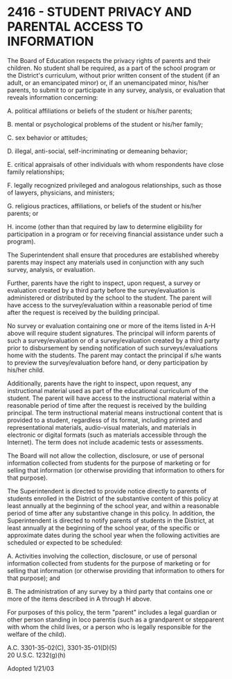 2416 - STUDENT PRIVACY AND PARENTAL ACCESS TO INFORMATION
=========================================================

The Board of Education respects the privacy rights of parents and their
children. No student shall be required, as a part of the school program
or the District's curriculum, without prior written consent of the
student (if an adult, or an emancipated minor) or, if an unemancipated
minor, his/her parents, to submit to or participate in any survey,
analysis, or evaluation that reveals information concerning:

A. political affiliations or beliefs of the student or his/her parents;

B. mental or psychological problems of the student or his/her family;

C. sex behavior or attitudes;

D. illegal, anti-social, self-incriminating or demeaning behavior;

E. critical appraisals of other individuals with whom respondents have
close family relationships;

F. legally recognized privileged and analogous relationships, such as
those of lawyers, physicians, and ministers;

G. religious practices, affiliations, or beliefs of the student or
his/her parents; or

H. income (other than that required by law to determine eligibility for
participation in a program or for receiving financial assistance under
such a program).

The Superintendent shall ensure that procedures are established whereby
parents may inspect any materials used in conjunction with any such
survey, analysis, or evaluation.

Further, parents have the right to inspect, upon request, a survey or
evaluation created by a third party before the survey/evaluation is
administered or distributed by the school to the student. The parent
will have access to the survey/evaluation within a reasonable period of
time after the request is received by the building principal.

No survey or evaluation containing one or more of the items listed in
A-H above will require student signatures. The principal will inform
parents of such a survey/evaluation or of a survey/evaluation created by
a third party prior to disbursement by sending notification of such
surveys/evaluations home with the students. The parent may contact the
principal if s/he wants to preview the survey/evaluation before hand, or
deny participation by his/her child.

Additionally, parents have the right to inspect, upon request, any
instructional material used as part of the educational curriculum of the
student. The parent will have access to the instructional material
within a reasonable period of time after the request is received by the
building principal. The term instructional material means instructional
content that is provided to a student, regardless of its format,
including printed and representational materials, audio-visual
materials, and materials in electronic or digital formats (such as
materials accessible through the Internet). The term does not include
academic tests or assessments.

The Board will not allow the collection, disclosure, or use of personal
information collected from students for the purpose of marketing or for
selling that information (or otherwise providing that information to
others for that purpose).

The Superintendent is directed to provide notice directly to parents of
students enrolled in the District of the substantive content of this
policy at least annually at the beginning of the school year, and within
a reasonable period of time after any substantive change in this policy.
In addition, the Superintendent is directed to notify parents of
students in the District, at least annually at the beginning of the
school year, of the specific or approximate dates during the school year
when the following activities are scheduled or expected to be scheduled:

A. Activities involving the collection, disclosure, or use of personal
information collected from students for the purpose of marketing or for
selling that information (or otherwise providing that information to
others for that purpose); and

B. The administration of any survey by a third party that contains one
or more of the items described in A through H above.

For purposes of this policy, the term "parent" includes a legal guardian
or other person standing in loco parentis (such as a grandparent or
stepparent with whom the child lives, or a person who is legally
responsible for the welfare of the child).

A.C. 3301-35-02(C), 3301-35-01(D)(5)\
 20 U.S.C. 1232(g)(h)

Adopted 1/21/03
